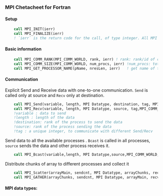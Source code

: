 ### MPI Chetacheet for Fortran

#### Setup
```fortran 
    call MPI_INIT(ierr)
    call MPI_FINALIZE(ierr)
    ! `ierr` is the return code for the call, of type integer. All MPI routines in Fortran has an error code as last argument 
```

#### Basic information
```fortran
    call MPI_COMM_RANK(MPI_COMM_WORLD, rank, ierr) ! rank: rank/id of current process
    call MPI_COMM_SIZE(MPI_COMM_WORLD, num_procs, ierr) !num_procs: total number of process
    call MPI_GET_PROCESSOR_NAME(pName, nresLen, ierr)   ! get name of the host for current process
```

#### Communication
Explicit Send and Receive data with one-to-one communication. `Send` is called only at source and `Recv` only at destination.
```fortran
    call MPI_Send(variable, length, MPI Datatype, destination, tag, MPI_COMM_WORLD,ierr) 
    call MPI_Recv(variable, length, MPI Datatype, source, tag,MPI_COMM_WORLD, status, ierr)
    !variable : data to send
    !length : length of the data
    !destination: rank of the process to send the data
    !source: rank of the process sending the data
    !tag : a unique integer, to communicate with different Send/Recv
```

Send data to all the available processes . `Bcast` is called in all processes, `source` sends the data and other process receives it. 
```fortran
    call MPI_Bcast(variable,length, MPI Datatype,source,MPI_COMM_WORLD,ierr)
```

Distribute chunks of array to different processes and collect it
```fortran
    call MPI_Scatter(arrayMain, sendcnt, MPI Datatype, arrayChunks, recvcnt, MPI Datatype, source, MPI_COMM_WORLD, ierr)
    call MPI_GATHER(arrayChunks, sendcnt, MPI Datatype, arrayMain, recvcnt, MPI Datatype,destination, MPI_COMM_WORLD, ierr)
```


#### MPI data types:


